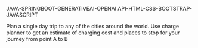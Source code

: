 JAVA-SPRINGBOOT-GENERATIVEAI-OPENAI API-HTML-CSS-BOOTSTRAP-JAVASCRIPT

Plan a single day trip to any of the cities around the world.
Use charge planner to get an estimate of charging cost and places to stop for your journey from point A to B
